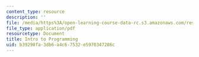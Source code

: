 ```yaml
---
content_type: resource
description: ''
file: /media/https%3A/open-learning-course-data-rc.s3.amazonaws.com/res-2-005-girls-who-build-make-your-own-wearables-workshop-spring-2015/b39298fa3db6a4c67532e5970347286c_MITRES_2_005S15_intrprog.pdf
file_type: application/pdf
resourcetype: Document
title: Intro to Programming
uid: b39298fa-3db6-a4c6-7532-e5970347286c
---
```

